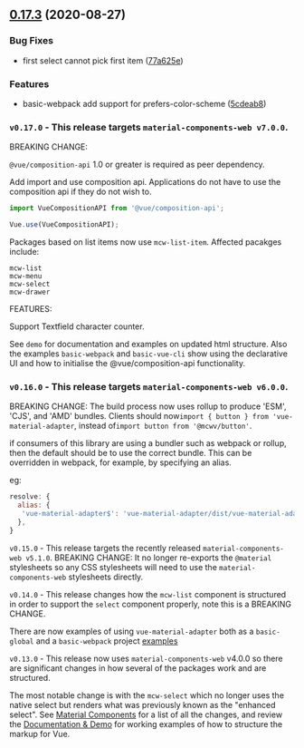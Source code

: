 ## [0.17.3](https://github.com/pgbross/vue-material-adapter/compare/v0.17.2...v0.17.3) (2020-08-27)

### Bug Fixes

- first select cannot pick first item ([77a625e](https://github.com/pgbross/vue-material-adapter/commit/77a625eb006b3eb270a9a83950c83ee4d993b924))

### Features

- basic-webpack add support for prefers-color-scheme ([5cdeab8](https://github.com/pgbross/vue-material-adapter/commit/5cdeab8cfaf8f183019e1cdf7fce6ae723c227d7))

### `v0.17.0` - This release targets `material-components-web v7.0.0`.

BREAKING CHANGE:

`@vue/composition-api` 1.0 or greater is required as peer dependency.

Add import and use composition api. Applications do not have to use the composition api if they do not wish to.

```js
import VueCompositionAPI from '@vue/composition-api';

Vue.use(VueCompositionAPI);
```

Packages based on list items now use `mcw-list-item`. Affected pacakges include:

```
mcw-list
mcw-menu
mcw-select
mcw-drawer
```

FEATURES:

Support Textfield character counter.

See `demo` for documentation and examples on updated html structure. Also the examples `basic-webpack` and `basic-vue-cli` show using the declarative UI and how to initialise the @vue/composition-api functionality.

### `v0.16.0` - This release targets `material-components-web v6.0.0`.

BREAKING CHANGE: The build process now uses rollup to produce 'ESM', 'CJS', and 'AMD' bundles. Clients should now`import { button } from 'vue-material-adapter`, instead of`import button from '@mcwv/button'`.

if consumers of this library are using a bundler such as webpack or rollup, then the default should be to use the correct bundle. This can be overridden in webpack, for example, by specifying an alias.

eg:

```javascript
resolve: {
  alias: {
   'vue-material-adapter$': 'vue-material-adapter/dist/vue-material-adapter.esm.js'),
  },
}
```

`v0.15.0` - This release targets the recently released `material-components-web v5.1.0`. BREAKING CHANGE: It no longer re-exports the `@material` stylesheets so any CSS stylesheets will need to use the `material-components-web` stylesheets directly.

`v0.14.0` - This release changes how the `mcw-list` component is structured in order to support the `select` component properly, note this is a BREAKING CHANGE.

There are now examples of using `vue-material-adapter` both as a `basic-global` and a `basic-webpack` project [examples](https://github.com/pgbross/vue-material-adapter/tree/master/examples)

`v0.13.0` - This release now uses `material-components-web` v4.0.0 so there are significant changes in how several of the packages work and are structured.

The most notable change is with the `mcw-select` which no longer uses the native select but renders what was previously known as the "enhanced select". See [Material Components](https://material.io/components/web/) for a list of all the changes, and review the [Documentation & Demo](https://pgbross.github.io/vue-material-adapter) for working examples of how to structure the markup for Vue.

